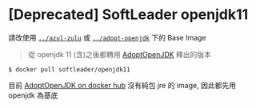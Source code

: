 # [Deprecated] SoftLeader openjdk11

請改使用 [`../azul-zulu`](../azul-zulu) 或 [`../adopt-openjdk`](../adopt-openjdk) 下的 Base Image

> 從 openjdk 11 (含)之後都轉用 [AdoptOpenJDK](https://adoptopenjdk.net/) 釋出的版本

```
$ docker pull softleader/openjdk11
```

目前 [AdoptOpenJDK on docker hub](https://hub.docker.com/u/adoptopenjdk/) 沒有純包 jre 的 image, 因此都先用 openjdk 為基底
